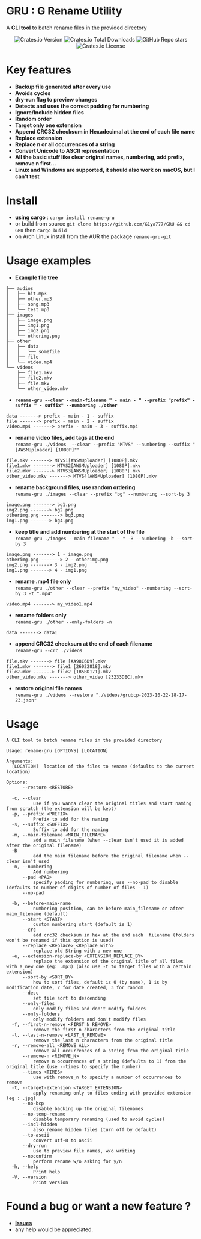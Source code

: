 # GRU : G Rename Utility

A **CLI tool** to batch rename files in the provided directory

<div align="center">
<img alt="Crates.io Version" src="https://img.shields.io/crates/v/rename-gru">
<img alt="Crates.io Total Downloads" src="https://img.shields.io/crates/d/rename-gru">
<img alt="GitHub Repo stars" src="https://img.shields.io/github/stars/G1ya777/GRU">
<img alt="Crates.io License" src="https://img.shields.io/crates/l/rename-gru">

</div>

# Key features

- **Backup file generated after every use**
- **Avoids cycles**
- **dry-run flag to preview changes**
- **Detects and uses the correct padding for numbering**
- **Ignore/Include hidden files**
- **Random order**
- **Target only one extension**
- **Append CRC32 checksum in Hexadecimal at the end of each file name**
- **Replace extension**
- **Replace n or all occurrences of a string**
- **Convert Unicode to ASCII representation**
- **All the basic stuff like clear original names, numbering, add prefix, remove n first...**
- **Linux and Windows are supported, it should also work on macOS, but I can't test**

# Install

- **using cargo** : `cargo install rename-gru`
- or build from source `git clone https://github.com/G1ya777/GRU && cd GRU` then `cargo build`
- on Arch Linux install from the AUR the package `rename-gru-git`

# Usage examples

- **Example file tree**</br>

```
├── audios
│   ├── hit.mp3
│   ├── other.mp3
│   ├── song.mp3
│   └── test.mp3
├── images
│   ├── image.png
│   ├── img1.png
│   ├── img2.png
│   └── otherimg.png
├── other
│   ├── data
│   │   └── somefile
│   ├── file
│   └── video.mp4
└── videos
    ├── file1.mkv
    ├── file2.mkv
    ├── file.mkv
    └── other_video.mkv
```

- **`rename-gru --clear --main-filename " - main - " --prefix "prefix" -suffix " - suffix" --numbering ./other`**

```
data -------> prefix - main - 1 - suffix
file -------> prefix - main - 2 - suffix
video.mp4 -------> prefix - main - 3 - suffix.mp4

```

- **rename video files, add tags at the end**<br />
  `rename-gru ./videos  --clear --prefix "MTVS" --numbering --suffix "[AWSMUploader] [1080P]""`

```
file.mkv -------> MTVS1[AWSMUploader] [1080P].mkv
file1.mkv -------> MTVS2[AWSMUploader] [1080P].mkv
file2.mkv -------> MTVS3[AWSMUploader] [1080P].mkv
other_video.mkv -------> MTVS4[AWSMUploader] [1080P].mkv

```

- **rename background files, use random ordering**<br />
  `rename-gru ./images --clear --prefix "bg" --numbering --sort-by 3`

```
image.png -------> bg1.png
img2.png -------> bg2.png
otherimg.png -------> bg3.png
img1.png -------> bg4.png

```

- **keep title and add numbering at the start of the file**<br />
  `rename-gru ./images --main-filename " - " -B --numbering -b --sort-by 3`

```
image.png -------> 1 - image.png
otherimg.png -------> 2 - otherimg.png
img2.png -------> 3 - img2.png
img1.png -------> 4 - img1.png

```

- **rename .mp4 file only**<br />
  `rename-gru ./other --clear --prefix "my_video" --numbering --sort-by 3 -t ".mp4"`

```
video.mp4 -------> my_video1.mp4

```

- **rename folders only**<br />
  `rename-gru ./other --only-folders -n`

```
data -------> data1

```

- **append CRC32 checksum at the end of each filename**<br />
  `rename-gru --crc ./videos`

```
file.mkv -------> file [AA98C6D9].mkv
file1.mkv -------> file1 [26022818].mkv
file2.mkv -------> file2 [1B5BD171].mkv
other_video.mkv -------> other_video [23233DEC].mkv

```

- **restore original file names**<br />
  `rename-gru ./videos --restore "./videos/grubcp-2023-10-22-18-17-23.json"`

# Usage

<!-- rename-gru --help output -->
```
A CLI tool to batch rename files in the provided directory

Usage: rename-gru [OPTIONS] [LOCATION]

Arguments:
  [LOCATION]  location of the files to rename (defaults to the current location)

Options:
      --restore <RESTORE>
          
  -c, --clear
          use if you wanna clear the original titles and start naming from scratch (the extension will be kept)
  -p, --prefix <PREFIX>
          Prefix to add for the naming
  -s, --suffix <SUFFIX>
          Suffix to add for the naming
  -m, --main-filename <MAIN_FILENAME>
          add a main filename (when --clear isn't used it is added after the original filename)
  -B
          add the main filename before the original filename when --clear isn't used
  -n, --numbering
          Add numbering
      --pad <PAD>
          specify padding for numbering, use --no-pad to disable (defaults to number of digits of number of files - 1)
      --no-pad
          
  -b, --before-main-name
          numbering position, can be before main_filename or after main_filename (default)
      --start <START>
          custom numbering start (default is 1)
      --crc
          add crc32 checksum in hex at the end each  filename (folders won't be renamed if this option is used)
      --replace <Replace> <Replace_with>
          replace old String with a new one
  -e, --extension-replace-by <EXTENSION_REPLACE_BY>
          replace the extension of the original title of all files with a new one (eg: .mp3) (also use -t to target files with a certain extension)
      --sort-by <SORT_BY>
          how to sort files, default is 0 (by name), 1 is by modification date, 2 for date created, 3 for random
      --desc
          set file sort to descending
      --only-files
          only modify files and don't modify folders
      --only-folders
          only modify folders and don't modify files
  -f, --first-n-remove <FIRST_N_REMOVE>
          remove the first n characters from the original title
  -l, --last-n-remove <LAST_N_REMOVE>
          remove the last n characters from the original title
  -r, --remove-all <REMOVE_ALL>
          remove all occurrences of a string from the original title
      --remove-n <REMOVE_N>
          remove n occurrences of a string (defaults to 1) from the original title (use --times to specify the number)
      --times <TIMES>
          use with remove_n to specify a number of occurrences to remove
  -t, --target-extension <TARGET_EXTENSION>
          apply renaming only to files ending with provided extension (eg : .jpg)
      --no-bcp
          disable backing up the original filenames
      --no-temp-rename
          disable temporary renaming (used to avoid cycles)
      --incl-hidden
          also rename hidden files (turn off by default)
      --to-ascii
          convert utf-8 to ascii
      --dry-run
          use to preview file names, w/o writing
      --noconfirm
          perform rename w/o asking for y/n
  -h, --help
          Print help
  -V, --version
          Print version
```
<!-- end of rename-gru --help command output -->

# Found a bug or want a new feature ?

- **[Issues](https://github.com/G1ya777/GRU/issues/new)**
- any help would be appreciated.
